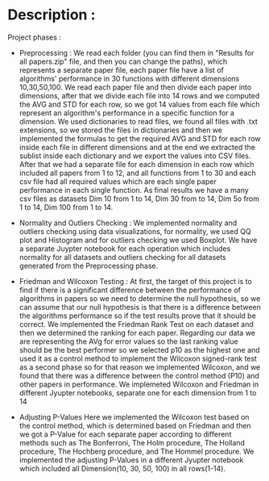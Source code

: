 # Description : 

Project phases : 


* Preprocessing : 
We read each folder (you can find them in "Results for all papers.zip" file, and then you can change the paths), which represents a separate paper file, each paper file have a list of algorithms' performance in 30 functions with different dimensions 10,30,50,100. We read each paper file and then divide each paper into dimensions, after that we divide each file into 14 rows and we computed the AVG and STD for each row, so we got 14 values from each file which represent an algorithm's performance in a specific function for a dimension. We used dictionaries to read files, we found all files with .txt extensions, so we stored the files in dictionaries and then we implemented the formulas to get the required AVG and STD for each row inside each file in different dimensions and at the end we extracted the sublist inside each dictionary and we export the values into CSV files. After that we had a separate file for each dimension in each row which included all papers from 1 to 12, and all functions from 1 to 30 and each csv file had all required values which are each single paper performance in each single function. 
As final results we have a many csv files as datasets Dim 10 from 1 to 14, Dim 30 from to 14, Dim 5o from 1 to 14, Dim 100 from 1 to 14.





* Normality and Outliers Checking : 
We implemented normality and outliers checking using data visualizations, for normality, we used QQ plot and Histogram and for outliers checking we used Boxplot. We have a separate Juypter notebook for each operation which includes normality for all datasets and outliers checking for all datasets generated from the Preprocessing phase.






* Friedman and Wilcoxon Testing : 
At first, the target of this project is to find if there is a significant difference between the performance of algorithms in papers so we need to determine the null hypothesis, so we can assume that our null hypothesis is that there is a difference between the algorithms performance so if the test results prove that it should be correct. We implemented the Friedman Rank Test on each dataset and then we determined the ranking for each paper. Regarding our data we are representing the AVg for error values so the last ranking value should be the best performer so we selected p10 as the highest one and used it as a control method to implement the Wilcoxon signed-rank test as a second phase so for that reason we implemented Wilcoxon, and we found that there was a difference between the control method (P10) and other papers in performance.
We implemeted Wilcoxon and Friedman in different Jyupter notebooks, separate one for each dimension from 1 to 14









* Adjusting P-Values 
Here we implemented the Wilcoxon test based on the control method, which is determined based on Friedman and then we got a P-Value for each separate paper according to different methods such as The Bonferroni, The Holm procedure, The Holland procedure, The Hochberg procedure, and The Hommel procedure.
We implemented the adjusting P-Values in a different Jyupter notebook which included all Dimension(10, 30, 50, 100) in all rows(1-14).
